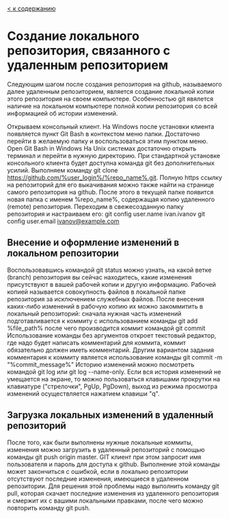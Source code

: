 [< к содержанию](./readme.md)

# **Создание локального репозитория, связанного с удаленным репозиторием**

Следующим шагом после создания репозитория на github, называемого далее удаленным репозиторием, является создание локальной копии этого репозитория на своем компьютере. Особенностью git явялется наличие на локальном компьютере полной копии репозитория со всей информацией об истории изменений.

Открываем консольный клиент.
На Windows после установки клиента появляется пункт Git Bash в контекстом меню папки. Достаточно перейти в желаемую папку и воспользоваться этим пунктом меню. Open Git Bash in Windows
На Unix системах достаточно открыть терминал и перейти в нужную директорию. При стандартной установке консольного клиента будет доступна команда git без дополнительных усилий.
Выполняем команду git clone https://github.com/%user_login%/%repo_name%.git. Полную https ссылку на репозиторий для его выкачивания можно также найти на странице самого репозитория на github. После этого в текущей папке появится новая папка с именем %repo_name%, содержащая копию удаленного (remote) репозитория.
Переходим в свежесозданную папку репозитория и настраиваем его:
git config user.name ivan.ivanov
git config user.email ivanov@example.com

## **Внесение и оформление изменений в локальном репозитории**

Воспользовавшись командой git status можно узнать, на какой ветке (branch) репозитория вы сейчас находитесь, какие изменения присутствуют в вашей рабочей копии и другую информацию.
Рабочей копией называется совокупность файлов в локальной папке репозитория за исключением служебных файлов.
После внесения каких-либо изменений в рабочую копию их можно закоммитить в локальный репозиторий:
сначала нужная часть изменений подготавливается к коммиту с использованием команды git add %file_path%
после чего производится коммит командой git commit
Использование команды без аргументов откроет текстовый редактор, где надо будет написать комментарий для коммита, коммит обязательно должен иметь комментарий. Другим вариантом задания комментария к коммиту является использование команды git commit -m "%commit_message%"
Историю изменений можно посмотреть командой git log или git log --name-only. Если вся история изменений не умещается на экране, то можно пользоваться клавишами прокрутки на клавиатуре ("стрелочки", PgUp, PgDown), выход из режима просмотра изменений осуществляется нажатием клавиши "q".

## **Загрузка локальных изменений в удаленный репозиторий**

После того, как были выполнены нужные локальные коммиты, изменения можно загрузить в удаленный репозиторий с помощью команды git push origin master. GIT клиент при этом запросит имя пользователя и пароль для доступа к github.
Выполнение этой команды может закончиться с ошибкой, если в локально репозитории отсутствуют последние изменения, имеющиеся в удаленном репозитории. Для решения этой проблемы надо выполнить команду git pull, которая скачает последние изменения из удаленного репозитория и смержит их с вашими локальными правками, после чего можно повторить команду git push.